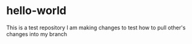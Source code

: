 # hello-world
This is a test repository
I am making changes to test how to pull other's changes into my branch

